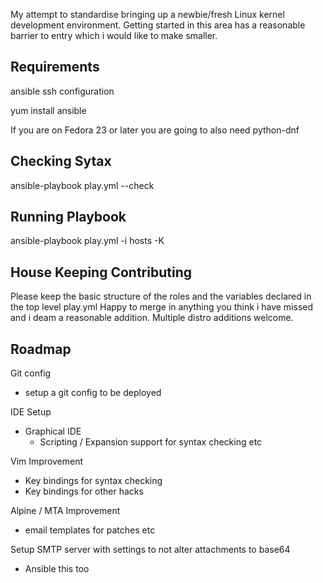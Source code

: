 My attempt to standardise bringing up a newbie/fresh Linux kernel development environment.
Getting started in this area has a reasonable barrier to entry which i would like to make smaller.

## Requirements
ansible
ssh configuration

yum install ansible


If you are on Fedora 23 or later you are going to also need python-dnf

## Checking Sytax
ansible-playbook play.yml --check

## Running Playbook
ansible-playbook play.yml -i hosts -K

## House Keeping Contributing

Please keep the basic structure of the roles and the variables declared in the top level play.yml
Happy to merge in anything you think i have missed and i deam a reasonable addition.
Multiple distro additions welcome.


## Roadmap

Git config
* setup a git config to be deployed


IDE Setup
* Graphical IDE
	* Scripting / Expansion support for syntax checking etc


Vim Improvement
* Key bindings for syntax checking
* Key bindings for other hacks


Alpine / MTA Improvement
* email templates for patches etc


Setup SMTP server with settings to not alter attachments to base64
* Ansible this too

